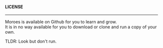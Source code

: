 #### LICENSE
---
Moroes is available on Github for you to learn and grow.  
It is in no way available for you to download or clone and run a copy of your own.

TLDR: Look but don't run.
